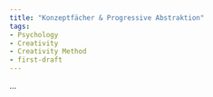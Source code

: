 ```yaml
---
title: "Konzeptfächer & Progressive Abstraktion"
tags:
- Psychology
- Creativity
- Creativity Method
- first-draft
---
```

…